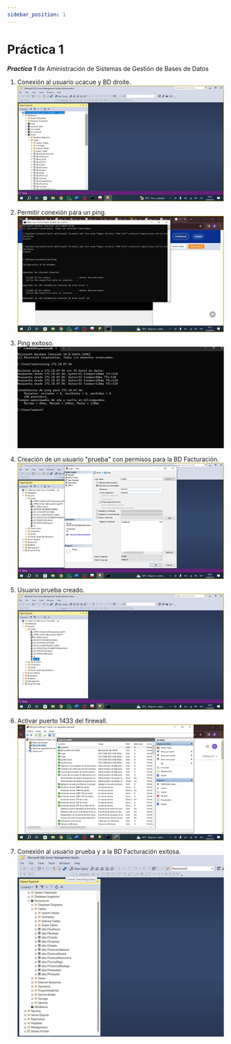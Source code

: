 ```yaml
---
sidebar_position: 1
---
```


# Práctica 1
***Practica 1*** de Aministración de Sistemas de Gestión de Bases de Datos 

1. Conexión al usuario ucacue y BD droite.
![1](./img/1.jpg)

2. Permitir conexión para un ping.
![2](./img/2.jpg)

3. Ping exitoso.
![3](./img/3.jpg)

4. Creación de un usuario "prueba" con permisos para la BD Facturación.
![4](./img/4.jpg)

5. Usuario prueba creado.
![5](./img/5.jpg)

6. Activar puerto 1433 del firewall.
![6](./img/6.jpg)

7. Conexión al usuario prueba y a la BD Facturación exitosa.
![7](./img/7.jpg)